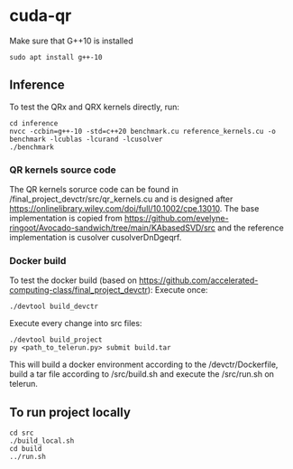 # cuda-qr

Make sure that G++10 is installed
```
sudo apt install g++-10
```

## Inference

To test the QRx and QRX kernels directly, run:
```
cd inference
nvcc -ccbin=g++-10 -std=c++20 benchmark.cu reference_kernels.cu -o benchmark -lcublas -lcurand -lcusolver
./benchmark
```

### QR kernels source code

The QR kernels sorurce code can be found in /final_project_devctr/src/qr_kernels.cu and is designed after https://onlinelibrary.wiley.com/doi/full/10.1002/cpe.13010. The base implementation is copied from https://github.com/evelyne-ringoot/Avocado-sandwich/tree/main/KAbasedSVD/src and the reference implementation is cusolver cusolverDnDgeqrf.


### Docker build

To test the docker build (based on https://github.com/accelerated-computing-class/final_project_devctr):
Execute once:
```
./devtool build_devctr
```
Execute every change into src files:
```
./devtool build_project
py <path_to_telerun.py> submit build.tar
```

This will build a docker environment according to the /devctr/Dockerfile, build a tar file according to /src/build.sh and execute the /src/run.sh on telerun.

## To run project locally

```
cd src
./build_local.sh
cd build
../run.sh
```
